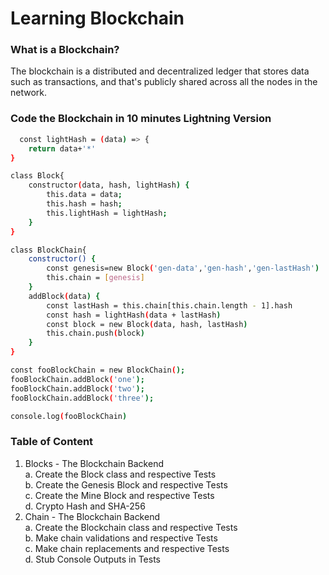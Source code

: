 # Learning Blockchain
###  What is a Blockchain?
The blockchain is a distributed and decentralized ledger that stores data such as transactions, and that's publicly shared across all the nodes in the network.
<br>
###  Code the Blockchain in 10 minutes Lightning Version
```bash
  const lightHash = (data) => {
    return data+'*'
}

class Block{
    constructor(data, hash, lightHash) {
        this.data = data;
        this.hash = hash;
        this.lightHash = lightHash;
    }
}

class BlockChain{
    constructor() {
        const genesis=new Block('gen-data','gen-hash','gen-lastHash')
        this.chain = [genesis]
    }
    addBlock(data) {
        const lastHash = this.chain[this.chain.length - 1].hash
        const hash = lightHash(data + lastHash)
        const block = new Block(data, hash, lastHash)
        this.chain.push(block)
    }
}

const fooBlockChain = new BlockChain();
fooBlockChain.addBlock('one');
fooBlockChain.addBlock('two');
fooBlockChain.addBlock('three');

console.log(fooBlockChain)
```
###  Table of Content
1. Blocks - The Blockchain Backend <br>
   a. Create the Block class and respective Tests <br>
   b. Create the Genesis Block and respective Tests <br>
   c. Create the Mine Block and respective Tests <br>
   d. Crypto Hash and SHA-256 <br>
2. Chain - The Blockchain Backend <br>
   a. Create the Blockchain class and respective Tests <br>
   b. Make chain validations and respective Tests <br>
   c. Make chain replacements and respective Tests <br>
   d. Stub Console Outputs in Tests <br>
